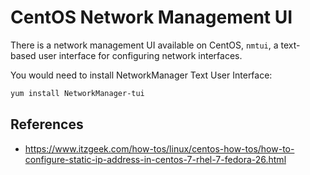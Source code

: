 # CentOS Network Management UI

There is a network management UI available on CentOS, `nmtui`, a text-based user interface for configuring network interfaces.

You would need to install NetworkManager Text User Interface:

```bash
yum install NetworkManager-tui
```

## References

* https://www.itzgeek.com/how-tos/linux/centos-how-tos/how-to-configure-static-ip-address-in-centos-7-rhel-7-fedora-26.html
